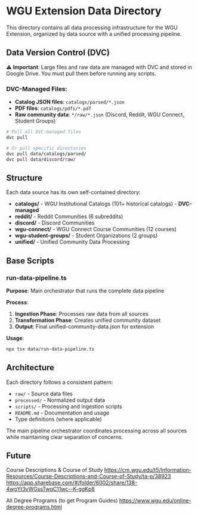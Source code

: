 # WGU Extension Data Directory

This directory contains all data processing infrastructure for the WGU Extension, organized by data source with a unified processing pipeline.

## Data Version Control (DVC)

⚠️ **Important**: Large files and raw data are managed with DVC and stored in Google Drive. You must pull them before running any scripts.

### DVC-Managed Files:
- **Catalog JSON files**: `catalogs/parsed/*.json`
- **PDF files**: `catalogs/pdfs/*.pdf`
- **Raw community data**: `*/raw/*.json` (Discord, Reddit, WGU Connect, Student Groups)

```bash
# Pull all DVC-managed files
dvc pull

# Or pull specific directories
dvc pull data/catalogs/parsed/
dvc pull data/discord/raw/
```

## Structure

Each data source has its own self-contained directory:

- **catalogs/** - WGU Institutional Catalogs (101+ historical catalogs) - **DVC-managed**
- **reddit/** - Reddit Communities (6 subreddits) 
- **discord/** - Discord Communities
- **wgu-connect/** - WGU Connect Course Communities (12 courses)
- **wgu-student-groups/** - Student Organizations (2 groups)
- **unified/** - Unified Community Data Processing

## Base Scripts

### run-data-pipeline.ts
**Purpose**: Main orchestrator that runs the complete data pipeline

**Process**:
1. **Ingestion Phase**: Processes raw data from all sources
2. **Transformation Phase**: Creates unified community dataset
3. **Output**: Final unified-community-data.json for extension

**Usage**:
```bash
npx tsx data/run-data-pipeline.ts
```

## Architecture

Each directory follows a consistent pattern:
- `raw/` - Source data files
- `processed/` - Normalized output data  
- `scripts/` - Processing and ingestion scripts
- `README.md` - Documentation and usage
- Type definitions (where applicable)

The main pipeline orchestrator coordinates processing across all sources while maintaining clear separation of concerns.

## Future

Course Descriptions & Course of Study
https://cm.wgu.edu/t5/Information-Resources/Course-Descriptions-and-Course-of-Study/ta-p/38923
https://app.sharebase.com/#/folder/6002/share/138-4wgYt3vWGssTwqC11wc--K-ggKp8

All Degree Programs (to get Program Guides)
https://www.wgu.edu/online-degree-programs.html
